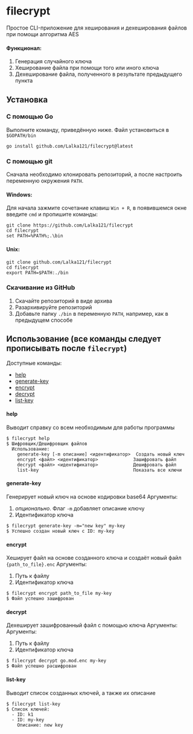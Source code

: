 # filecrypt
Простое CLI-приложение для хеширования и дехеширования файлов при помощи алгоритма AES

#### Функционал:
1. Генерация случайного ключа
2. Хеширование файла при помощи того или иного ключа
3. Дехеширование файла, полученного в результате предыдущего пункта

## Установка
### С помощью Go
Выполните команду, приведённую ниже. Файл установиться в `$GOPATH/bin`
```
go install github.com/Lalka121/filecrypt@latest
```

### С помощью git
Сначала необходимо клонировать репозиторий, а после настроить переменную окружения `PATH`.
#### Windows:
Для начала зажмите сочетание клавиш `Win + R`, в появившемся окне введите `cmd` и пропишите команды:
```
git clone https://github.com/Lalka121/filecrypt
cd filecrypt
set PATH=%PATH%;.\bin
```

#### Unix:
```
git clone github.com/Lalka121/filecrypt
cd filecrypt
export PATH=$PATH:./bin
```

### Скачивание из GitHub
1. Скачайте репозиторий в виде архива
2. Разархивируйте репозиторий
3. Добавьте папку `./bin` в переменную `PATH`, например, как в предыдущем способе

## Использование (все команды следует прописывать после `filecrypt`)
Доступные команды:
- [help](#help)
- [generate-key](#generate-key)
- [encrypt](#encrypt)
- [decrypt](#decrypt)
- [list-key](#list-key)

#### help
Выводит справку со всем необходимым для работы программы    
```
$ filecrypt help
$ Шифровщик/Дешифровщик файлов
  Использование:
    generate-key [-m описание] <идентификатор>  Создать новый ключ
    encrypt <файл> <идентификатор>             Зашифровать файл
    decrypt <файл> <идентификатор>             Дешифровать файл
    list-key                                   Показать все ключи
```

#### generate-key
Генерирует новый ключ на основе кодировки base64
Аргументы:
1. *опционально*. Флаг `-m` добавляет описание ключу
2. Идентификатор ключа
```
$ filecrypt generate-key -m="new key" my-key
$ Успешно создан новый ключ с ID: my-key
```

#### encrypt
Хеширует файл на основе созданного ключа и создаёт новый файл `{path_to_file}.enc`
Аргументы:
1. Путь к файлу
2. Идентификатор ключа
```
$ filecrypt encrypt path_to_file my-key           
$ Файл успешно зашифрован
```

#### decrypt
Дехеширует зашифрованный файл с помощью ключа
Аргументы:
Аргументы:
1. Путь к файлу
2. Идентификатор ключа
```
$ filecrypt decrypt go.mod.enc my-key  
$ Файл успешно расшифрован
```

#### list-key
Выводит список созданных ключей, а также их описание
```
$ filecrypt list-key
$ Список ключей:
  - ID: k1
  - ID: my-key
    Описание: new key
```
